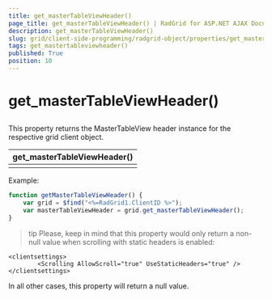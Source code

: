 ```yaml
---
title: get_masterTableViewHeader()
page_title: get_masterTableViewHeader() | RadGrid for ASP.NET AJAX Documentation
description: get_masterTableViewHeader()
slug: grid/client-side-programming/radgrid-object/properties/get_mastertableviewheader()
tags: get_mastertableviewheader()
published: True
position: 10
---
```


# get_masterTableViewHeader()



## 

This property returns the MasterTableView header instance for the respective grid client object.


|  **get_masterTableViewHeader()**  |
| ------ |
||

Example:

````JavaScript
function getMasterTableViewHeader() {
    var grid = $find("<%=RadGrid1.ClientID %>");
    var masterTableViewHeader = grid.get_masterTableViewHeader();
}
````



>tip Please, keep in mind that this property would only return a non-null value when scrolling with static headers is enabled:
>


````ASP.NET
<clientsettings>
        <Scrolling AllowScroll="true" UseStaticHeaders="true" />
</clientsettings>
````



In all other cases, this property will return a null value.
